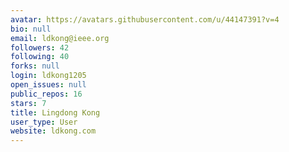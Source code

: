 ```yaml
---
avatar: https://avatars.githubusercontent.com/u/44147391?v=4
bio: null
email: ldkong@ieee.org
followers: 42
following: 40
forks: null
login: ldkong1205
open_issues: null
public_repos: 16
stars: 7
title: Lingdong Kong
user_type: User
website: ldkong.com
---
```

